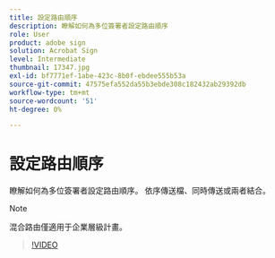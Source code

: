 ```yaml
---
title: 設定路由順序
description: 瞭解如何為多位簽署者設定路由順序
role: User
product: adobe sign
solution: Acrobat Sign
level: Intermediate
thumbnail: 17347.jpg
exl-id: bf7771ef-1abe-423c-8b0f-ebdee555b53a
source-git-commit: 47575efa552da55b3ebde308c182432ab29392db
workflow-type: tm+mt
source-wordcount: '51'
ht-degree: 0%

---
```


# 設定路由順序

瞭解如何為多位簽署者設定路由順序。 依序傳送檔、同時傳送或兩者結合。

>[!NOTE]
>
>混合路由僅適用于企業層級計畫。

>[!VIDEO](https://video.tv.adobe.com/v/17347?hidetitle=true)
